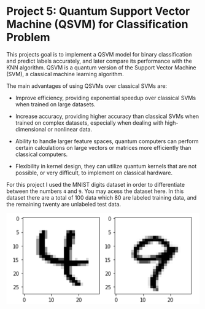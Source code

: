 # Project 5: Quantum Support Vector Machine (QSVM) for Classification Problem

This projects goal is to implement a QSVM model for binary classification and predict labels accurately, and later compare its performance with the KNN algorithm. QSVM is a quantum version of the Support Vector Machine (SVM), a classical machine learning algorithm.

The main advantages of using QSVMs over classical SVMs are: 

* Improve efficiency, providing exponential speedup over classical SVMs when trained on large datasets.

* Increase accuracy, providing higher accuracy than classical SVMs when trained on complex datasets, especially when dealing with high-dimensional or nonlinear data. 

* Ability to handle larger feature spaces, quantum computers can perform certain calculations on large vectors or matrices more efficiently than classical computers.

* Flexibility in kernel design, they can utilize quantum kernels that are not possible, or very difficult, to implement on classical hardware.

For this project I used the MNIST digits dataset in order to differentiate between the numbers `4` and `9`. You may acess the dataset here. In this dataset there are a total of 100 data which 80 are labeled training data, and the remaining twenty are unlabeled test data.

![](digits.png)

